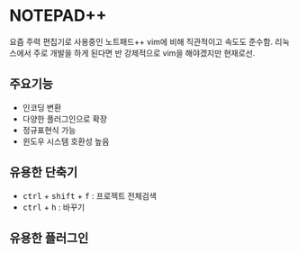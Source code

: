 # NOTEPAD++

요즘 주력 편집기로 사용중인 노트패드++ vim에 비해 직관적이고 속도도 준수함.
리눅스에서 주로 개발을 하게 된다면 반 강제적으로 vim을 해야겠지만 현재로선.

## 주요기능

- 인코딩 변환
- 다양한 플러그인으로 확장
- 정규표현식 가능
- 윈도우 시스템 호환성 높음

## 유용한 단축기

<!-- markdownlint-disable MD033 -->

- <kbd>ctrl</kbd> + <kbd>shift</kbd> + <kbd>f</kbd> : 프로젝트 전체검색
- <kbd>ctrl</kbd> + <kbd>h</kbd>  : 바꾸기

## 유용한 플러그인

